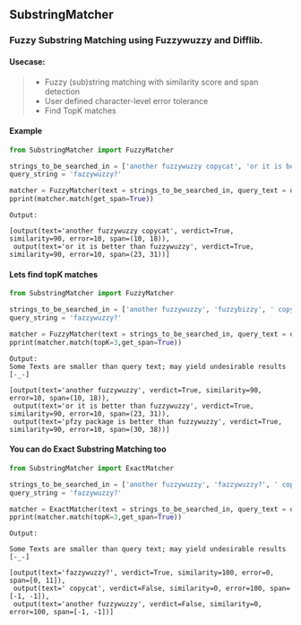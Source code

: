 ## SubstringMatcher
### Fuzzy Substring Matching using Fuzzywuzzy and Difflib. 


#### Usecase:
> - Fuzzy (sub)string matching with similarity score and span detection
> - User defined character-level error tolerance
> - Find TopK matches


#### Example
```python 
from SubstringMatcher import FuzzyMatcher

strings_to_be_searched_in = ['another fuzzywuzzy copycat', 'or it is better than fuzzywuzzy']
query_string = 'fazzywuzzy?'

matcher = FuzzyMatcher(text = strings_to_be_searched_in, query_text = query_string)
pprint(matcher.match(get_span=True))
```
```
Output: 

[output(text='another fuzzywuzzy copycat', verdict=True, similarity=90, error=10, span=(10, 18)),
 output(text='or it is better than fuzzywuzzy', verdict=True, similarity=90, error=10, span=(23, 31))]
```
#### Lets find topK matches

```python
from SubstringMatcher import FuzzyMatcher

strings_to_be_searched_in = ['another fuzzywuzzy', 'fuzzybizzy', ' copycat', 'or it is better than fuzzywuzzy', 'pfzy package is better than fuzzywuzzy']
query_string = 'fazzywuzzy?'

matcher = FuzzyMatcher(text = strings_to_be_searched_in, query_text = query_string)
pprint(matcher.match(topK=3,get_span=True))
```
```
Output: 
Some Texts are smaller than query text; may yield undesirable results [-_-]

[output(text='another fuzzywuzzy', verdict=True, similarity=90, error=10, span=(10, 18)),
 output(text='or it is better than fuzzywuzzy', verdict=True, similarity=90, error=10, span=(23, 31)),
 output(text='pfzy package is better than fuzzywuzzy', verdict=True, similarity=90, error=10, span=(30, 38))]

```

#### You can do Exact Substring Matching too

```python
from SubstringMatcher import ExactMatcher

strings_to_be_searched_in = ['another fuzzywuzzy', 'fazzywuzzy?', ' copycat', 'or it is better than fuzzywuzzy', 'pfzy package is better than fuzzywuzzy']
query_string = 'fazzywuzzy?'

matcher = ExactMatcher(text = strings_to_be_searched_in, query_text = query_string)
pprint(matcher.match(topK=3,get_span=True))

```
```
Output: 

Some Texts are smaller than query text; may yield undesirable results [-_-]

[output(text='fazzywuzzy?', verdict=True, similarity=100, error=0, span=[0, 11]),
 output(text=' copycat', verdict=False, similarity=0, error=100, span=[-1, -1]),
 output(text='another fuzzywuzzy', verdict=False, similarity=0, error=100, span=[-1, -1])]

```
